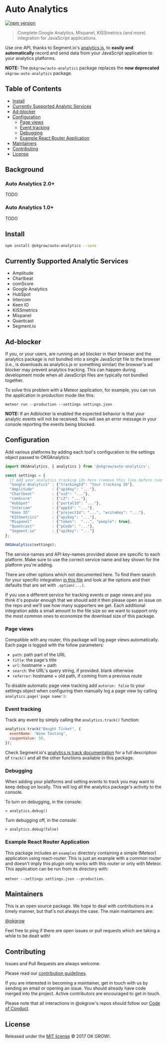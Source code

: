 # Auto Analytics

[![npm version](https://badge.fury.io/js/%40okgrow%2Fauto-analytics.svg)](https://badge.fury.io/js/%40okgrow%2Fauto-analytics)

> Complete Google Analytics, Mixpanel, KISSmetrics (and more) integration for JavaScript applications.

Use one API, thanks to Segment.io's [analytics.js](https://segment.com/docs/libraries/analytics.js/), to **easily and automatically** record and send data from your JavaScript application to your analytics platforms.

**NOTE:** The `@okgrow/auto-analytics` package replaces the **now deprecated** `okgrow-auto-analytics` package.

## Table of Contents

- [Install](#install)
- [Currently Supported Analytic Services](#currently-supported-analytic-services)
- [Ad-blocker](#ad-blocker)
- [Configuration](#configuration)
	- [Page views](#page-views)
	- [Event tracking](#event-tracking)
  - [Debugging](#debugging)
  - [Example React Router Application](#example-react-router-application)
- [Maintainers](#maintainers)
- [Contributing](#contributing)
- [License](#license)

## Background

### Auto Analytics 2.0+
TODO

### Auto Analytics 1.0+
TODO


## Install

```sh
npm install @okgrow/auto-analytics --save
```

## Currently Supported Analytic Services

* Amplitude
* Chartbeat
* comScore
* Google Analytics
* HubSpot
* Intercom
* Keen IO
* KISSmetrics
* Mixpanel
* Quantcast
* Segment.io

## Ad-blocker

If you, or your users, are running an ad blocker in their browser and the analytics package is not bundled into a single JavaScript file to the browser (i.e., is downloads as analytics.js or something similar) the browser's ad blocker may prevent analytics tracking. This can happen during development mode when all JavaScript files are typically not bundled together.

To solve this problem with a Meteor application, for example, you can run the application in production mode like this:

`meteor run --production --settings settings.json`

**NOTE:** If an Adblocker is enabled the expected behavior is that your analytic events will not be received. You will see an error message in your console reporting the events being blocked.

## Configuration

Add various platforms by adding each tool's configuration to the settings object passed to OKGAnalytics:

```js
import OKGAnalytics, { analytics } from '@okgrow/auto-analytics';

const settings = {
  // Add your analytics tracking ids here (remove this line before running)
  "Google Analytics" : {"trackingId": "Your tracking ID"},
  "Amplitude"        : {"apiKey": "..."},
  "Chartbeat"        : {"uid": "..."},
  "comScore"         : {"c2": "..."},
  "HubSpot"          : {"portalId": "..."},
  "Intercom"         : {"appId": "..."},
  "Keen IO"          : {"projectId": "...", "writeKey": "..."},
  "KISSmetrics"      : {"apiKey": "..."},
  "Mixpanel"         : {"token":  "...", "people": true},
  "Quantcast"        : {"pCode": "..."},
  "Segment.io"       : {"apiKey": "..."}
};

OKGAnalytics(settings);
```

The service names and API key-names provided above are specific to each platform. Make sure to use the correct service name and key shown for the platform you're adding.

There are other options which not documented here. To find them search for your specific integration [in this file](https://github.com/okgrow/analytics.js/blob/master/analytics.js) and look at the options and their defaults that are set with `.option(...)`.

If you use a different service for tracking events or page views and you think it's popular enough that we should add it then please open an issue on the repo and we'll see how many supporters we get. Each additional integration adds a small amount to the file size so we want to support only the most common ones to economize the download size of this package.

### Page views

Compatible with any router, this package will log page views automatically. Each page is logged with the follow parameters:

 * `path`: path part of the URL
 * `title`: the page's title
 * `url`: hostname + path
 * `search`: the URL's query string, if provided. blank otherwise
 * `referrer`: hostname + old path, if coming from a previous route

To disable automatic page view tracking add ```autorun: false``` to your settings object when configuring then manually log a page view by calling `analytics.page('page name')`:

### Event tracking

Track any event by simply calling the `analytics.track()` function:

```js
analytics.track("Bought Ticket", {
  eventName: "Wine Tasting",
  couponValue: 50,
});
```

Check Segment.io's [analytics.js track documentation](https://segment.com/docs/libraries/analytics.js/#track) for a full description of `track()` and all the other functions available in this package.

### Debugging

When adding your platforms and setting events to track you may want to keep debug on locally. This will log all the analytics package's activity to the console.

To turn on debugging, in the console:

`> analytics.debug()`

Turn debugging off, in the console:

`> analytics.debug(false)`

### Example React Router Application

This package includes an `examples` directory containing a simple (Meteor) application using react-router. This is just an example with a common router and doesn't imply this plugin only works with this router or only with Meteor. This application can be run from its directory with:

`meteor --settings settings.json --production`.

## Maintainers

This is an open source package. We hope to deal with contributions in a timely manner, but that's not always the case. The main maintainers are:

[@okgrow](https://github.com/okgrow)

Feel free to ping if there are open issues or pull requests which are taking a while to be dealt with!

## Contributing

Issues and Pull Requests are always welcome.

Please read our [contribution guidelines](https://github.com/okgrow/guides/blob/master/open-source/contributing.md).

If you are interested in becoming a maintainer, get in touch with us by sending an email or opening an issue. You should already have code merged into the project. Active contributors are encouraged to get in touch.

Please note that all interactions in @okgrow's repos should follow our [Code of Conduct](https://github.com/okgrow/guides/blob/master/open-source/CODE_OF_CONDUCT.md).

## License

Released under the [MIT license](https://github.com/okgrow/analytics/blob/master/License.md) © 2017 OK GROW!.
